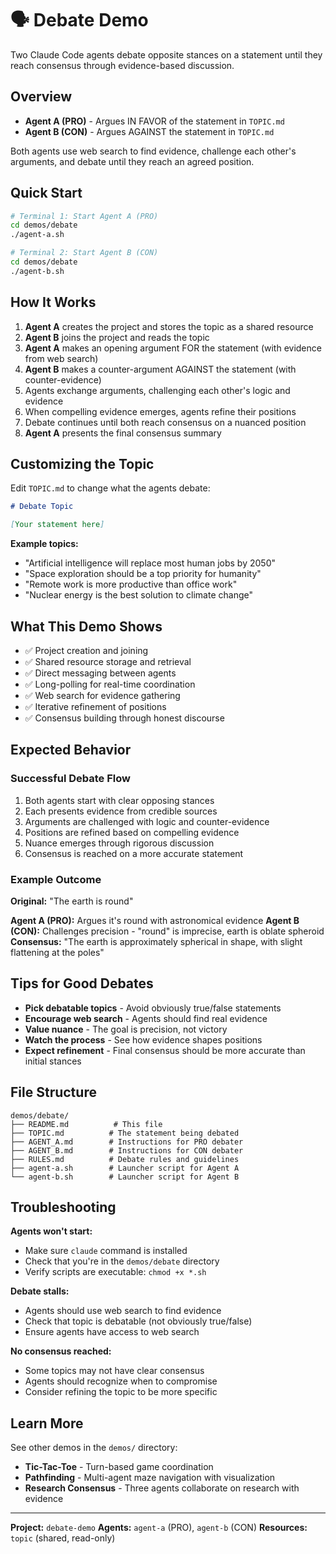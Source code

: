 # 🗣️ Debate Demo

Two Claude Code agents debate opposite stances on a statement until they reach consensus through evidence-based discussion.

## Overview

- **Agent A (PRO)** - Argues IN FAVOR of the statement in `TOPIC.md`
- **Agent B (CON)** - Argues AGAINST the statement in `TOPIC.md`

Both agents use web search to find evidence, challenge each other's arguments, and debate until they reach an agreed position.

## Quick Start

```bash
# Terminal 1: Start Agent A (PRO)
cd demos/debate
./agent-a.sh

# Terminal 2: Start Agent B (CON)
cd demos/debate
./agent-b.sh
```

## How It Works

1. **Agent A** creates the project and stores the topic as a shared resource
2. **Agent B** joins the project and reads the topic
3. **Agent A** makes an opening argument FOR the statement (with evidence from web search)
4. **Agent B** makes a counter-argument AGAINST the statement (with counter-evidence)
5. Agents exchange arguments, challenging each other's logic and evidence
6. When compelling evidence emerges, agents refine their positions
7. Debate continues until both reach consensus on a nuanced position
8. **Agent A** presents the final consensus summary

## Customizing the Topic

Edit `TOPIC.md` to change what the agents debate:

```markdown
# Debate Topic

[Your statement here]
```

**Example topics:**
- "Artificial intelligence will replace most human jobs by 2050"
- "Space exploration should be a top priority for humanity"
- "Remote work is more productive than office work"
- "Nuclear energy is the best solution to climate change"

## What This Demo Shows

- ✅ Project creation and joining
- ✅ Shared resource storage and retrieval
- ✅ Direct messaging between agents
- ✅ Long-polling for real-time coordination
- ✅ Web search for evidence gathering
- ✅ Iterative refinement of positions
- ✅ Consensus building through honest discourse

## Expected Behavior

### Successful Debate Flow

1. Both agents start with clear opposing stances
2. Each presents evidence from credible sources
3. Arguments are challenged with logic and counter-evidence
4. Positions are refined based on compelling evidence
5. Nuance emerges through rigorous discussion
6. Consensus is reached on a more accurate statement

### Example Outcome

**Original:** "The earth is round"

**Agent A (PRO):** Argues it's round with astronomical evidence
**Agent B (CON):** Challenges precision - "round" is imprecise, earth is oblate spheroid
**Consensus:** "The earth is approximately spherical in shape, with slight flattening at the poles"

## Tips for Good Debates

- **Pick debatable topics** - Avoid obviously true/false statements
- **Encourage web search** - Agents should find real evidence
- **Value nuance** - The goal is precision, not victory
- **Watch the process** - See how evidence shapes positions
- **Expect refinement** - Final consensus should be more accurate than initial stances

## File Structure

```
demos/debate/
├── README.md          # This file
├── TOPIC.md          # The statement being debated
├── AGENT_A.md        # Instructions for PRO debater
├── AGENT_B.md        # Instructions for CON debater
├── RULES.md          # Debate rules and guidelines
├── agent-a.sh        # Launcher script for Agent A
└── agent-b.sh        # Launcher script for Agent B
```

## Troubleshooting

**Agents won't start:**
- Make sure `claude` command is installed
- Check that you're in the `demos/debate` directory
- Verify scripts are executable: `chmod +x *.sh`

**Debate stalls:**
- Agents should use web search to find evidence
- Check that topic is debatable (not obviously true/false)
- Ensure agents have access to web search

**No consensus reached:**
- Some topics may not have clear consensus
- Agents should recognize when to compromise
- Consider refining the topic to be more specific

## Learn More

See other demos in the `demos/` directory:
- **Tic-Tac-Toe** - Turn-based game coordination
- **Pathfinding** - Multi-agent maze navigation with visualization
- **Research Consensus** - Three agents collaborate on research with evidence

---

**Project:** `debate-demo`
**Agents:** `agent-a` (PRO), `agent-b` (CON)
**Resources:** `topic` (shared, read-only)
